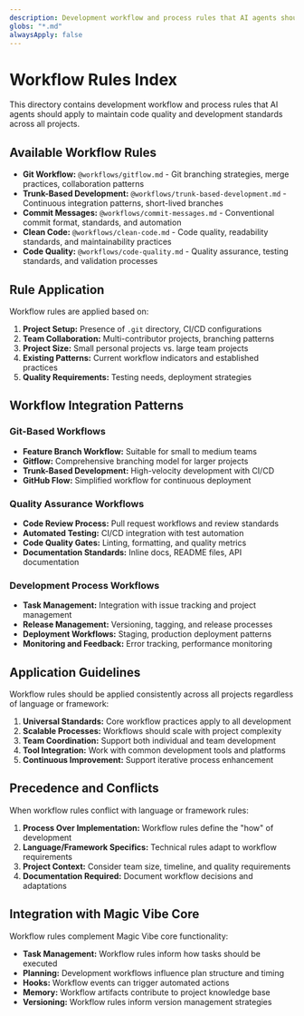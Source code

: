 ```yaml
---
description: Development workflow and process rules that AI agents should apply to maintain code quality and development standards.
globs: "*.md"
alwaysApply: false
---
```


# Workflow Rules Index

This directory contains development workflow and process rules that AI agents should apply to maintain code quality and development standards across all projects.

## Available Workflow Rules

- **Git Workflow:** `@workflows/gitflow.md` - Git branching strategies, merge practices, collaboration patterns
- **Trunk-Based Development:** `@workflows/trunk-based-development.md` - Continuous integration patterns, short-lived branches
- **Commit Messages:** `@workflows/commit-messages.md` - Conventional commit format, standards, and automation
- **Clean Code:** `@workflows/clean-code.md` - Code quality, readability standards, and maintainability practices
- **Code Quality:** `@workflows/code-quality.md` - Quality assurance, testing standards, and validation processes

## Rule Application

Workflow rules are applied based on:

1. **Project Setup:** Presence of `.git` directory, CI/CD configurations
2. **Team Collaboration:** Multi-contributor projects, branching patterns
3. **Project Size:** Small personal projects vs. large team projects
4. **Existing Patterns:** Current workflow indicators and established practices
5. **Quality Requirements:** Testing needs, deployment strategies

## Workflow Integration Patterns

### Git-Based Workflows
- **Feature Branch Workflow:** Suitable for small to medium teams
- **Gitflow:** Comprehensive branching model for larger projects
- **Trunk-Based Development:** High-velocity development with CI/CD
- **GitHub Flow:** Simplified workflow for continuous deployment

### Quality Assurance Workflows
- **Code Review Process:** Pull request workflows and review standards
- **Automated Testing:** CI/CD integration with test automation
- **Code Quality Gates:** Linting, formatting, and quality metrics
- **Documentation Standards:** Inline docs, README files, API documentation

### Development Process Workflows
- **Task Management:** Integration with issue tracking and project management
- **Release Management:** Versioning, tagging, and release processes
- **Deployment Workflows:** Staging, production deployment patterns
- **Monitoring and Feedback:** Error tracking, performance monitoring

## Application Guidelines

Workflow rules should be applied consistently across all projects regardless of language or framework:

1. **Universal Standards:** Core workflow practices apply to all development
2. **Scalable Processes:** Workflows should scale with project complexity
3. **Team Coordination:** Support both individual and team development
4. **Tool Integration:** Work with common development tools and platforms
5. **Continuous Improvement:** Support iterative process enhancement

## Precedence and Conflicts

When workflow rules conflict with language or framework rules:
1. **Process Over Implementation:** Workflow rules define the "how" of development
2. **Language/Framework Specifics:** Technical rules adapt to workflow requirements
3. **Project Context:** Consider team size, timeline, and quality requirements
4. **Documentation Required:** Document workflow decisions and adaptations

## Integration with Magic Vibe Core

Workflow rules complement Magic Vibe core functionality:
- **Task Management:** Workflow rules inform how tasks should be executed
- **Planning:** Development workflows influence plan structure and timing
- **Hooks:** Workflow events can trigger automated actions
- **Memory:** Workflow artifacts contribute to project knowledge base
- **Versioning:** Workflow rules inform version management strategies